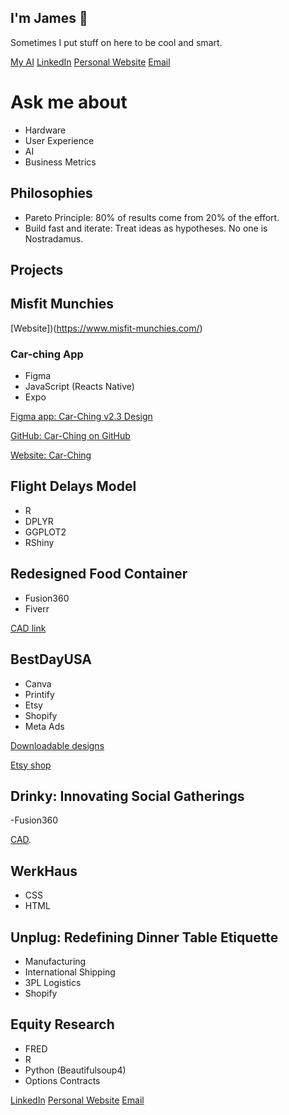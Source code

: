 ## I'm James 👋
Sometimes I put stuff on here to be cool and smart.

[My AI](https://chat.openai.com/g/g-4Ywacg0Tt-jamescareergpt)
[LinkedIn](https://www.linkedin.com/in/james--coleman/)
[Personal Website](https://www.jecolemans.com/)
[Email](mailto:jamescscoleman@gmail.com) 


  
# Ask me about
 - Hardware
 - User Experience
 - AI
 - Business Metrics 


## Philosophies

- Pareto Principle: 80% of results come from 20% of the effort.
- Build fast and iterate: Treat ideas as hypotheses. No one is Nostradamus.

## Projects
## Misfit Munchies

[Website])(https://www.misfit-munchies.com/)

### Car-ching App

- Figma
- JavaScript (Reacts Native)
- Expo

[Figma app: Car-Ching v2.3 Design](https://www.figma.com/file/kUBiJlgO5C4dgNS49pelCO/Car-Ching-v2.3?type=design&node-id=0%3A1&mode=design&t=hg5Vm1gAALJiSWBH-1)

[GitHub: Car-Ching on GitHub](https://github.com/jamescscoleman/Car-Ching)

[Website: Car-Ching](https://www.downloadching.com/)

## Flight Delays Model
- R
- DPLYR
- GGPLOT2
- RShiny

## Redesigned Food Container
- Fusion360
- Fiverr

[CAD link](https://github.com/jamescscoleman/Old-Project-Archive)

## BestDayUSA
- Canva
- Printify
- Etsy
- Shopify
- Meta Ads

[Downloadable designs](https://github.com/jamescscoleman/BestDayUSADesigns)

[Etsy shop](https://www.etsy.com/shop/BestDayUSA)

## Drinky: Innovating Social Gatherings
-Fusion360

[CAD](https://github.com/jamescscoleman/DrinkyCAD).

## WerkHaus
- CSS
- HTML

## Unplug: Redefining Dinner Table Etiquette
- Manufacturing
- International Shipping
- 3PL Logistics
- Shopify

## Equity Research
- FRED
- R
- Python (Beautifulsoup4)
- Options Contracts

[LinkedIn](https://www.linkedin.com/in/james--coleman/)
[Personal Website](https://www.jecolemans.com/)
[Email](mailto:jamescscoleman@gmail.com) 



